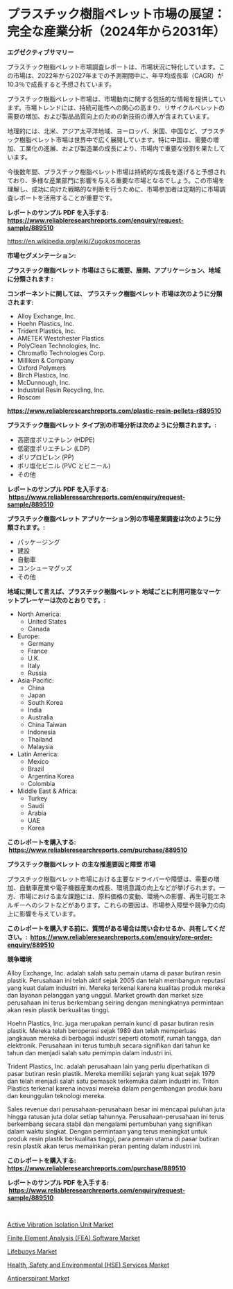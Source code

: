<p><h1>プラスチック樹脂ペレット市場の展望：完全な産業分析（2024年から2031年）</h1></p><p><strong>エグゼクティブサマリー</strong></p>
<p><p>プラスチック樹脂ペレット市場調査レポートは、市場状況に特化しています。この市場は、2022年から2027年までの予測期間中に、年平均成長率（CAGR）が10.3％で成長すると予想されています。</p><p>プラスチック樹脂ペレット市場は、市場動向に関する包括的な情報を提供しています。市場トレンドには、持続可能性への関心の高まり、リサイクルペレットの需要の増加、および製品品質向上のための新技術の導入が含まれています。</p><p>地理的には、北米、アジア太平洋地域、ヨーロッパ、米国、中国など、プラスチック樹脂ペレット市場は世界中で広く展開しています。特に中国は、需要の増加、工業化の進展、および製造業の成長により、市場内で重要な役割を果たしています。</p><p>今後数年間、プラスチック樹脂ペレット市場は持続的な成長を遂げると予想されており、多様な産業部門に影響を与える重要な市場となるでしょう。この市場を理解し、成功に向けた戦略的な判断を行うために、市場参加者は定期的に市場調査レポートを活用することが重要です。</p></p>
<p><strong>レポートのサンプル PDF を入手する: <a href="https://www.reliableresearchreports.com/enquiry/request-sample/889510">https://www.reliableresearchreports.com/enquiry/request-sample/889510</a></strong></p>
<p><a href="https://en.wikipedia.org/wiki/Zugokosmoceras">https://en.wikipedia.org/wiki/Zugokosmoceras</a></p>
<p><strong>市場セグメンテーション:</strong></p>
<p><strong> プラスチック樹脂ペレット 市場はさらに概要、展開、アプリケーション、地域に分類されます :</strong></p>
<p><strong>コンポーネントに関しては、 プラスチック樹脂ペレット 市場は次のように分類されます: &nbsp;</strong></p>
<p><ul><li>Alloy Exchange, Inc.</li><li>Hoehn Plastics, Inc.</li><li>Trident Plastics, Inc.</li><li>AMETEK Westchester Plastics</li><li>PolyClean Technologies, Inc.</li><li>Chromaflo Technologies Corp.</li><li>Milliken & Company</li><li>Oxford Polymers</li><li>Birch Plastics, Inc.</li><li>McDunnough, Inc.</li><li>Industrial Resin Recycling, Inc.</li><li>Roscom</li></ul></p>
<p><strong><a href="https://www.reliableresearchreports.com/plastic-resin-pellets-r889510">https://www.reliableresearchreports.com/plastic-resin-pellets-r889510</a></strong></p>
<p><strong> プラスチック樹脂ペレット タイプ別の市場分析は次のように分類されます。:</strong></p>
<p><ul><li>高密度ポリエチレン (HDPE)</li><li>低密度ポリエチレン (LDP)</li><li>ポリプロピレン (PP)</li><li>ポリ塩化ビニル (PVC とビニール)</li><li>その他</li></ul></p>
<p><strong>レポートのサンプル PDF を入手する: &nbsp;<a href="https://www.reliableresearchreports.com/enquiry/request-sample/889510">https://www.reliableresearchreports.com/enquiry/request-sample/889510</a></strong></p>
<p><strong> プラスチック樹脂ペレット アプリケーション別の市場産業調査は次のように分類されます。:</strong></p>
<p><ul><li>パッケージング</li><li>建設</li><li>自動車</li><li>コンシューマグッズ</li><li>その他</li></ul></p>
<p><strong>地域に関して言えば、プラスチック樹脂ペレット 地域ごとに利用可能なマーケットプレーヤーは次のとおりです。:</strong></p>
<p><ul>
    <li>
        North America:
        <ul>
            <li>United States</li>
            <li>Canada</li>
        </ul>
    </li>
    <li>
        Europe:
        <ul>
            <li>Germany</li>
            <li>France</li>
            <li>U.K.</li>
            <li>Italy</li>
            <li>Russia</li>
        </ul>
    </li>
    <li>
        Asia-Pacific:
        <ul>
            <li>China</li>
            <li>Japan</li>
            <li>South Korea</li>
            <li>India</li>
            <li>Australia</li>
            <li>China Taiwan</li>
            <li>Indonesia</li>
            <li>Thailand</li>
            <li>Malaysia</li>
        </ul>
    </li>
    <li>
        Latin America:
        <ul>
            <li>Mexico</li>
            <li>Brazil</li>
            <li>Argentina Korea</li>
            <li>Colombia</li>
        </ul>
    </li>
    <li>
        Middle East & Africa:
        <ul>
            <li>Turkey</li>
            <li>Saudi</li>
            <li>Arabia</li>
            <li>UAE</li>
            <li>Korea</li>
        </ul>
    </li>
    </ul></p>
<p><strong>このレポートを購入する: &nbsp;<a href="https://www.reliableresearchreports.com/purchase/889510">https://www.reliableresearchreports.com/purchase/889510</a></strong></p>
<p><strong>プラスチック樹脂ペレット の主な推進要因と障壁 市場</strong></p>
<p><p>プラスチック樹脂ペレット市場における主要なドライバーや障壁は、需要の増加、自動車産業や電子機器産業の成長、環境意識の向上などが挙げられます。一方、市場における主な課題には、原料価格の変動、環境への影響、再生可能エネルギーへのシフトなどがあります。これらの要因は、市場参入障壁や競争力の向上に影響を与えています。</p></p>
<p><strong>このレポートを購入する前に、質問がある場合は問い合わせるか、共有してください。:&nbsp; <a href="https://www.reliableresearchreports.com/enquiry/pre-order-enquiry/889510">https://www.reliableresearchreports.com/enquiry/pre-order-enquiry/889510</a></strong></p>
<p><strong>競争環境</strong></p>
<p><p>Alloy Exchange, Inc. adalah salah satu pemain utama di pasar butiran resin plastik. Perusahaan ini telah aktif sejak 2005 dan telah membangun reputasi yang kuat dalam industri ini. Mereka terkenal karena kualitas produk mereka dan layanan pelanggan yang unggul. Market growth dan market size perusahaan ini terus berkembang seiring dengan meningkatnya permintaan akan resin plastik berkualitas tinggi.</p><p>Hoehn Plastics, Inc. juga merupakan pemain kunci di pasar butiran resin plastik. Mereka telah beroperasi sejak 1989 dan telah memperluas jangkauan mereka di berbagai industri seperti otomotif, rumah tangga, dan elektronik. Perusahaan ini terus tumbuh secara signifikan dari tahun ke tahun dan menjadi salah satu pemimpin dalam industri ini.</p><p>Trident Plastics, Inc. adalah perusahaan lain yang perlu diperhatikan di pasar butiran resin plastik. Mereka memiliki sejarah yang kuat sejak 1979 dan telah menjadi salah satu pemasok terkemuka dalam industri ini. Triton Plastics terkenal karena inovasi mereka dalam pengembangan produk baru dan keunggulan teknologi mereka.</p><p>Sales revenue dari perusahaan-perusahaan besar ini mencapai puluhan juta hingga ratusan juta dolar setiap tahunnya. Perusahaan-perusahaan ini terus berkembang secara stabil dan mengalami pertumbuhan yang signifikan dalam waktu singkat. Dengan permintaan yang terus meningkat untuk produk resin plastik berkualitas tinggi, para pemain utama di pasar butiran resin plastik akan terus memainkan peran penting dalam industri ini.</p></p>
<p><strong>このレポートを購入する: &nbsp; <a href="https://www.reliableresearchreports.com/purchase/889510">https://www.reliableresearchreports.com/purchase/889510</a></strong></p>
<p><strong>レポートのサンプル PDF を入手する: &nbsp;<a href="https://www.reliableresearchreports.com/enquiry/request-sample/889510">https://www.reliableresearchreports.com/enquiry/request-sample/889510</a></strong><strong></strong></p>
<p>&nbsp;</p>
<p><p><a href="https://www.linkedin.com/pulse/active-vibration-isolation-unit-market-size-segmentation-trends-boo2f">Active Vibration Isolation Unit Market</a></p><p><a href="https://github.com/dancokkoe288/Market-Research-Report-List-1/blob/main/finite-element-analysis-fea-software-market.md">Finite Element Analysis (FEA) Software Market</a></p><p><a href="https://medium.com/@max.sanderson5645/lifebuoys-market-investigation-industry-evolution-and-forecast-till-2031-1aa94206e13a">Lifebuoys Market</a></p><p><a href="https://github.com/mdkiwi4kiwi/Market-Research-Report-List-1/blob/main/health-safety-and-environmental-hse-services-market.md">Health, Safety and Environmental (HSE) Services Market</a></p><p><a href="https://medium.com/@colin.burgess8756/antiperspirant-market-share-market-analysis-growth-trends-forecasts-for-period-from-2024-82d6c298961e">Antiperspirant Market</a></p></p>